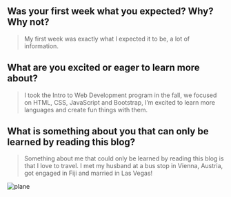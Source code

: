 ## Was your first week what you expected? Why? Why not?

>My first week was exactly what I expected it to be, a lot of information.

## What are you excited or eager to learn more about?

>I took the Intro to Web Development program in the fall, we focused on HTML, CSS, JavaScript and Bootstrap, I’m excited to learn more languages and create fun things with them. 

## What is something about you that can only be learned by reading this blog?

>Something about me that could only be learned by reading this blog is that I love to travel.  I met my husband at a bus stop in Vienna, Austria, got engaged in Fiji and married in Las Vegas! 

![plane](https://user-images.githubusercontent.com/123384146/214874113-1c47d2fe-ec40-41bb-b655-aca49cdad76f.jpeg)


